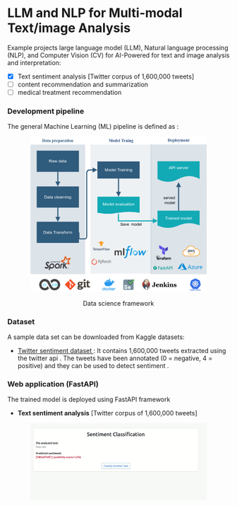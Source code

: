 # LLM and NLP for Multi-modal Text/image Analysis

Example projects large language model (LLM), Natural language processing (NLP), and Computer Vision (CV) for AI-Powered for text and image analysis and interpretation:

- [x] Text sentiment analysis [Twitter corpus of 1,600,000 tweets] 
- [ ] content recommendation and summarization
- [ ] medical treatment recommendation

### Development pipeline

The general Machine Learning (ML) pipeline is defined as :

<p align="center">
<img  src="docs/files/data-science-flowchart.drawio.png" alt="alt text" width="400" >
 </p>
<p align="center">
Data science framework</p>

### Dataset

A sample data set can be downloaded from Kaggle datasets:

- [ Twitter sentiment dataset ](https://www.kaggle.com/datasets/kazanova/sentiment140): It contains 1,600,000 tweets extracted using the twitter api . The tweets have been annotated (0 = negative, 4 = positive) and they can be used to detect sentiment .

### Web application (FastAPI)

The trained model is deployed using FastAPI framework

- **Text sentiment analysis** [Twitter corpus of 1,600,000 tweets] 
<p align="center">
<img  src="docs/files/sentiment-analysis.gif" alt="alt text" width="400" >
 </p>


